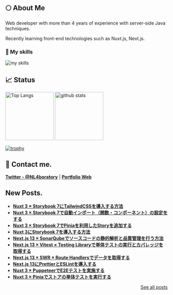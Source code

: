## 🌕 About Me
Web developer with more than 4 years of experience with server-side Java techniques.

Recently learning front-end technologies such as Nuxt.js, Next.js.

### 🌱 My skills
<img alt="my skills" src="https://skillicons.dev/icons?theme=light&perline=8&i=ts,js,html,css,jquery,nodejs,java,vue,nuxtjs,mysql,spring,aws,vscode,git,github,eclipse,react,next" />


## 📈 Status
<p align="left">
  <img alt="Top Langs" height="150px" src="https://github-readme-stats.vercel.app/api/top-langs/?username=N-Laboratory&layout=compact&show_icons=true" />
  <img alt="github stats" height="150px" src="https://github-readme-stats.vercel.app/api?username=N-Laboratory" />
</p>

[![trophy](https://github-profile-trophy.vercel.app/?username=N-Laboratory&margin-w=5)](https://github.com/N-Laboratory/)

## 📨 Contact me.

**[Twitter - @NL4boratory](https://twitter.com/NL4boratory)** | **[Portfolio Web](https://n-laboratory.jp)**

## New Posts.
- **[Nuxt 3 × Storybook 7にTailwindCSSを導入する方法](https://n-laboratory.jp/articles/nuxt-storybook-tailwind-css)**
- **[Nuxt 3 × Storybook 7で自動インポート（関数・コンポーネント）の設定をする](https://n-laboratory.jp/articles/nuxt-storybook-auto-import)**
- **[Nuxt 3 × Storybook 7でPiniaを利用したStoryを追加する](https://n-laboratory.jp/articles/nuxt-storybook-pinia)**
- **[Nuxt 3にStorybook 7を導入する方法](https://n-laboratory.jp/articles/nuxt-storybook)**
- **[Next.js 13 × SonarQubeでソースコードの静的解析と品質管理を行う方法](https://n-laboratory.jp/articles/next-13-sonarqube)**
- **[Next.js 13 × Vitest × Testing Libraryで単体テストの実行とカバレッジを取得する](https://n-laboratory.jp/articles/next-13-vitest-unittest)**
- **[Next.js 13 × SWR × Route Handlersでデータを取得する](https://n-laboratory.jp/articles/next-13-swr-routehandlers)**
- **[Next.js 13にPrettierとESLintを導入する](https://n-laboratory.jp/articles/next-13-eslint-prettier)**
- **[Nuxt 3 × PuppeteerでE2Eテストを実施する](https://n-laboratory.jp/articles/nuxt3-puppeteer-e2e)**
- **[Nuxt 3 × Piniaでストアの単体テストを実行する](https://n-laboratory.jp/articles/nuxt3-vitest-pinia)**
<p align="right">
  <a href="https://n-laboratory.jp/list" target="_blank" rel="noreferrer">See all posts</a>
</p>
